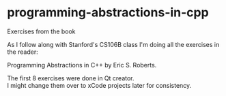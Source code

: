 programming-abstractions-in-cpp
===============================

Exercises from the book

As I follow along with Stanford's CS106B class I'm doing all the exercises in the reader:

Programming Abstractions in C++ by Eric S. Roberts.

The first 8 exercises were done in Qt creator.  
I might change them over to xCode projects later for consistency.

